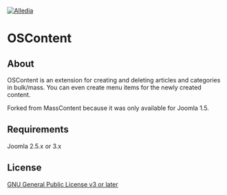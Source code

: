 [![Alledia](https://www.alledia.com/images/logo_circle_small.png)](https://www.alledia.com)

OSContent
===============

## About
OSContent is an extension for creating and deleting articles and categories in bulk/mass.
You can even create menu items for the newly created content.

Forked from MassContent because it was only available for Joomla 1.5.

## Requirements

Joomla 2.5.x or 3.x

## License

[GNU General Public License v3 or later](http://www.gnu.org/copyleft/gpl.html)
